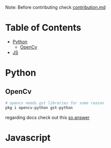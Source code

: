 Note: Before contributing check [contribution.md](/CONTRIBUTION.md)
# Table of Contents

- [Python](#Python)
    - [OpenCv](#OpenCv)
- [JS](#JS)

# Python

## OpenCv
```bash
# opencv needs gst libraries for some reason
pkg i opencv-python gst-python
```
regarding docs check out this [so answer](https://stackoverflow.com/a/56310469/13980264)

# Javascript
